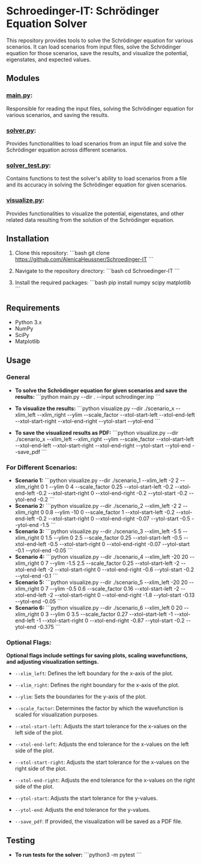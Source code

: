 # Schroedinger-IT: Schrödinger Equation Solver

This repository provides tools to solve the Schrödinger equation for various scenarios. It can load scenarios from input files, solve the Schrödinger equation for those scenarios, save the results, and visualize the potential, eigenstates, and expected values.

## Modules

### [main.py](./main.py):
Responsible for reading the input files, solving the Schrödinger equation for various scenarios, and saving the results.


### [solver.py](./solver.py):
Provides functionalities to load scenarios from an input file and solve the Schrödinger equation across different scenarios.

### [solver_test.py](./solver_test.py):
Contains functions to test the solver's ability to load scenarios from a file and its accuracy in solving the Schrödinger equation for given scenarios.

### [visualize.py](./visualize.py):
Provides functionalities to visualize the potential, eigenstates, and other related data resulting from the solution of the Schrödinger equation.

## Installation

1. Clone this repository:
\```bash
git clone https://github.com/AlenicaHeussner/Schroedinger-IT
\```

2. Navigate to the repository directory:
\```bash
cd Schroedinger-IT
\```

3. Install the required packages:
\```bash
pip install numpy scipy matplotlib
\```

## Requirements
- Python 3.x
- NumPy
- SciPy
- Matplotlib

## Usage

### General

- **To solve the Schrödinger equation for given scenarios and save the results:**
\```python
main.py --dir . --input schrodinger.inp
\```

- **To visualize the results:**
\```python
visualize.py --dir ./scenario_x --xlim_left --xlim_right --ylim --scale_factor --xtol-start-left --xtol-end-left --xtol-start-right --xtol-end-right --ytol-start --ytol-end
\```
- **To save the visualized results as PDF:**
\```python
visualize.py --dir ./scenario_x --xlim_left --xlim_right --ylim --scale_factor --xtol-start-left --xtol-end-left --xtol-start-right --xtol-end-right --ytol-start --ytol-end --save_pdf
\```

### For Different Scenarios:

- **Scenario 1:**
\```python
visualize.py --dir ./scenario_1 --xlim_left -2 2 --xlim_right 0 1 --ylim 0 4 --scale_factor 0.25 --xtol-start-left -0.2 --xtol-end-left -0.2 --xtol-start-right 0 --xtol-end-right -0.2 --ytol-start -0.2 --ytol-end -0.2
\```
- **Scenario 2:**
\```python
visualize.py --dir ./scenario_2 --xlim_left -2 2 --xlim_right 0 0.8 --ylim -10 0 --scale_factor 1 --xtol-start-left -0.2 --xtol-end-left -0.2 --xtol-start-right 0 --xtol-end-right -0.07 --ytol-start -0.5 --ytol-end -1.5
\```
- **Scenario 3:**
\```python
visualize.py --dir ./scenario_3 --xlim_left -5 5 --xlim_right 0 1.5 --ylim 0 2.5 --scale_factor 0.25 --xtol-start-left -0.5 --xtol-end-left -0.5 --xtol-start-right 0 --xtol-end-right -0.07 --ytol-start -0.1 --ytol-end -0.05
\```
- **Scenario 4:**
\```python
visualize.py --dir ./scenario_4 --xlim_left -20 20 --xlim_right 0 7 --ylim -1.5 2.5 --scale_factor 0.25 --xtol-start-left -2 --xtol-end-left -2 --xtol-start-right 0 --xtol-end-right -0.6 --ytol-start -0.2 --ytol-end -0.1
\```
- **Scenario 5:**
\```python
visualize.py --dir ./scenario_5 --xlim_left -20 20 --xlim_right 0 7 --ylim -0.5 0.6 --scale_factor 0.16 --xtol-start-left -2 --xtol-end-left -2 --xtol-start-right 0 --xtol-end-right -1.8 --ytol-start -0.13 --ytol-end -0.05
\```
- **Scenario 6:**
\```python
visualize.py --dir ./scenario_6 --xlim_left 0 20 --xlim_right 0 3 --ylim 0 3.5 --scale_factor 0.27 --xtol-start-left -1 --xtol-end-left -1 --xtol-start-right 0 --xtol-end-right -0.87 --ytol-start -0.2 --ytol-end -0.375
\```


### Optional Flags:

**Optional flags include settings for saving plots, scaling wavefunctions, and adjusting visualization settings.**

- `--xlim_left`: Defines the left boundary for the x-axis of the plot.
  
- `--xlim_right`: Defines the right boundary for the x-axis of the plot.
  
- `--ylim`: Sets the boundaries for the y-axis of the plot.

- `--scale_factor`: Determines the factor by which the wavefunction is scaled for visualization purposes.

- `--xtol-start-left`: Adjusts the start tolerance for the x-values on the left side of the plot.

- `--xtol-end-left`: Adjusts the end tolerance for the x-values on the left side of the plot.

- `--xtol-start-right`: Adjusts the start tolerance for the x-values on the right side of the plot.

- `--xtol-end-right`: Adjusts the end tolerance for the x-values on the right side of the plot.

- `--ytol-start`: Adjusts the start tolerance for the y-values.

- `--ytol-end`: Adjusts the end tolerance for the y-values.

- `--save_pdf`: If provided, the visualization will be saved as a PDF file.


## Testing
- **To run tests for the solver:**
\```python3
-m pytest
\```

